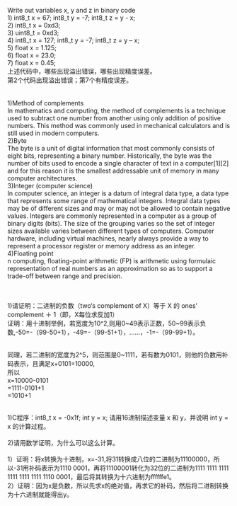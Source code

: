 Write out variables  x, y and z in binary code<br/> 1) int8_t x = 67;  int8_t y = -7;   int8_t z = y - x;<br/> 2) int8_t x = 0xd3;<br/> 3) uint8_t = 0xd3;<br/> 4) int8_t x = 127;  int8_t y = -7;   int8_t z = y – x;<br/>
5) float x = 1.125;<br/> 6) float x = 23.0;<br/> 7) float x = 0.45;<br/>
上述代码中，哪些出现溢出错误，哪些出现精度误差。<br/>
第2个代码出现溢出错误；第7个有精度误差。<br/><br/><br/>
1)Method of complements<br/>
In mathematics and computing, the method of complements is a technique used to subtract one number from another using only addition of positive numbers. This method was commonly used in mechanical calculators and is still used in modern computers.<br/>
2)Byte<br/>
The byte is a unit of digital information that most commonly consists of eight bits, representing a binary number. Historically, the byte was the number of bits used to encode a single character of text in a computer[1][2] and for this reason it is the smallest addressable unit of memory in many computer architectures.<br/>
3)Integer (computer science)<br/>
In computer science, an integer is a datum of integral data type, a data type that represents some range of mathematical integers. Integral data types may be of different sizes and may or may not be allowed to contain negative values. Integers are commonly represented in a computer as a group of binary digits (bits). The size of the grouping varies so the set of integer sizes available varies between different types of computers. Computer hardware, including virtual machines, nearly always provide a way to represent a processor register or memory address as an integer.<br/>
4)Floating point<br/>
n computing, floating-point arithmetic (FP) is arithmetic using formulaic representation of real numbers as an approximation so as to support a trade-off between range and precision. <br/><br/><br/>





1)请证明：二进制的负数（two‘s complement of X）等于 X 的 ones’
complement ＋ 1（即，X每位求反加1）<br/>
证明：用十进制举例，若宽度为10^2,则用0~49表示正数，50~99表示负数,-50=-（99-50+1），-49=-（99-51+1），……，-1=-（99-99+1）。

<br/>
同理，若二进制的宽度为2^5，则范围是0~1111，若有数为0101，则他的负数用补码表示，且满足x+0101=10000,<br/>所以<br/>x=10000-0101<br/>=1111-0101+1<br/>=1010+1<br/><br/>


1)C程序：int8_t  x = -0x1f;  int y = x;  请用16进制描述变量 x 和 y，并说明 int y = x 的计算过程。<br/><br/> 2)请用数学证明，为什么可以这么计算。<br/><br/>
1）证明：将x转换为十进制，x=-31,将31转换成八位的二进制为11100000，所以-31用补码表示为1110 0001，再将11100001转化为32位的二进制为1111 1111 1111 1111 1111 1111 1110 0001，最后将其转换为十六进制为ffffffe1。
<br/>
2）证明：因为x是负数，所以先求x的绝对值，再求它的补码，然后将二进制转换为十六进制就能得出y。



